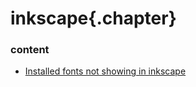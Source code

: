 ﻿
# inkscape{.chapter}

### content

- [Installed fonts not showing in inkscape](font_not_showing.md)
